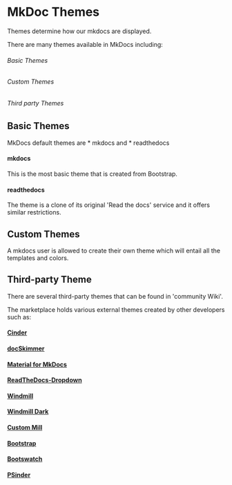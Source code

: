 # MkDoc Themes

Themes determine how our mkdocs are displayed.

There are many themes available in MkDocs including:

###### Basic Themes
###### Custom Themes
###### Third party Themes



## Basic Themes
MkDocs default themes are * mkdocs and * readthedocs

#### mkdocs
This is the most basic theme that is created from Bootstrap.

#### readthedocs
The theme is a clone of its original 'Read the docs' service and it offers similar restrictions.

## Custom Themes
A mkdocs user is allowed to create their own theme which will entail all the templates and colors.

## Third-party Theme
There are several third-party themes that can be found in 'community Wiki'.

The marketplace holds various external themes created by other developers such as:
#### [Cinder](https://github.com/chrissimpkins/cinder)
#### [docSkimmer](https://github.com/hfagerlund/mkdocs-docskimmer)
#### [Material for MkDocs](https://github.com/squidfunk/mkdocs-material)
#### [ReadTheDocs-Dropdown](https://github.com/cjsheets/mkdocs-rtd-dropdown)
#### [Windmill](https://github.com/gristlabs/mkdocs-windmill)
#### [Windmill Dark](https://github.com/noraj/mkdocs-windmill-dark)
#### [Custom Mill](https://github.com/Siphalor/mkdocs-custommill)
#### [Bootstrap](https://github.com/mkdocs/mkdocs-bootstrap)
#### [Bootswatch](https://github.com/mkdocs/mkdocs-bootswatch)
#### [PSinder](https://github.com/michaeltlombardi/mkdocs-psinder)
